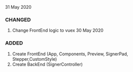 31 May 2020
### CHANGED
  1. Change FrontEnd logic to vuex
30 May 2020
### ADDED
  1. Create FrontEnd (App, Components, Preview, SignerPad, Stepper,CustomStyle)
  2. Create BackEnd (SignerController)
